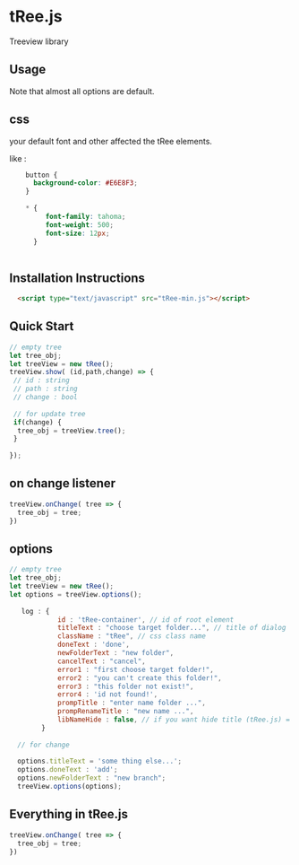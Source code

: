 # tRee.js
Treeview library

## Usage
Note that almost all options are default.

## css
your default font and other affected the tRee elements.

like :
```css
    button {
      background-color: #E6E8F3;
    }
    
    * {
         font-family: tahoma; 
         font-weight: 500; 
         font-size: 12px;   
      }
    
```


## Installation Instructions
```html
  <script type="text/javascript" src="tRee-min.js"></script>
```

## Quick Start

```js
// empty tree
let tree_obj;
let treeView = new tRee();
treeView.show( (id,path,change) => {
 // id : string
 // path : string
 // change : bool
 
 // for update tree
 if(change) {
  tree_obj = treeView.tree();
 }
 
});
```

## on change listener
```js
treeView.onChange( tree => {
  tree_obj = tree;
})
```
## options

```js
// empty tree
let tree_obj;
let treeView = new tRee();
let options = treeView.options();
   
   log : {
            id : 'tRee-container', // id of root element
            titleText : "choose target folder...", // title of dialog
            className : "tRee", // css class name
            doneText : 'done',
            newFolderText : "new folder",
            cancelText : "cancel",
            error1 : "first choose target folder!",
            error2 : "you can't create this folder!",
            error3 : "this folder not exist!",
            error4 : 'id not found!',
            prompTitle : "enter name folder ...",
            prompRenameTitle : "new name ...",
            libNameHide : false, // if you want hide title (tRee.js) = true | show = false  
        }
        
  // for change
  
  options.titleText = 'some thing else...';
  options.doneText : 'add';
  options.newFolderText : "new branch";
  treeView.options(options);
```

## Everything in tRee.js
```js
treeView.onChange( tree => {
  tree_obj = tree;
})
```
